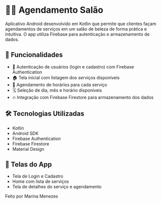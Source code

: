 # 💇‍♀️ Agendamento Salão

Aplicativo Android desenvolvido em Kotlin que permite que clientes façam agendamentos de serviços em um salão de beleza de forma prática e intuitiva. O app utiliza Firebase para autenticação e armazenamento de dados.

## 🚀 Funcionalidades

- 🔐 Autenticação de usuários (login e cadastro) com Firebase Authentication
- 🏠 Tela inicial com listagem dos serviços disponíveis
- 📅 Agendamento de horários para cada serviço
- 🗓️ Seleção de dia, mês e horário disponíveis
- 🔥 Integração com Firebase Firestore para armazenamento dos dados

## 🛠️ Tecnologias Utilizadas

- Kotlin
- Android SDK
- Firebase Authentication
- Firebase Firestore
- Material Design

## 📱 Telas do App

- Tela de Login e Cadastro
- Home com lista de serviços
- Tela de detalhes do serviço e agendamento

Feito por Marina Menezes 
